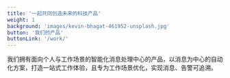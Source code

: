 ```yaml
---
title: '一起共同创造未来的科技产品'
weight: 1
background: 'images/kevin-bhagat-461952-unsplash.jpg'
button: '我们的产品'
buttonLink: '/work/'
---
```


我们拥有面向个人与工作场景的智能化消息处理中心的产品，以消息为中心的自动化方案，打造一站式工作体验，且专为工作场景优化，实现消息、告警可追溯。
